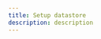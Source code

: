 ```yaml
---
title: Setup datastore
description: description
---
```


<inline-fragment platform="js" src="~/lib/datastore/fragments/js/start.md"></inline-fragment>
<inline-fragment platform="ios" src="~/lib/datastore/fragments/ios/start.md"></inline-fragment>
<inline-fragment platform="android" src="~/lib/datastore/fragments/android/start.md"></inline-fragment>